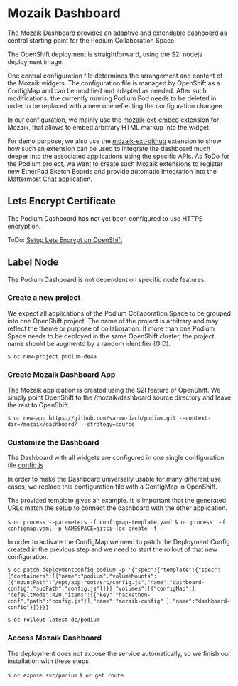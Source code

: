# Mozaik Dashboard
The [Mozaik Dashboard](http://mozaik.rocks/) provides an adaptive and extendable dashboard as central starting point for the Podium Collaboration Space.

The OpenShift deployment is straightforward, using the S2I nodejs deployment image.

One central configuration file determines the arrangement and content of the Mozaik widgets.
The configuration file is managed by OpenShift as a ConfigMap and can be modified and adapted as needed. After such modifications, the currently running Podium Pod needs to be deleted in order to be replaced with a new one reflecting the configuration changee.

In our configuration, we mainly use the [mozaik-ext-embed](https://github.com/juhamust/mozaik-ext-embed) extension for Mozaik, that allows to embed arbitrary HTML markup into the widget.

For demo purpose, we also use the [mozaik-ext-githug](https://github.com/plouc/mozaik-ext-github) extension to show how such an extension can be used to integrate the dashboard much deeper into the associated applications using the specific APIs. As ToDo for the Podium project, we want to create such Mozaik extensions to register new EtherPad Sketch Boards and provide automatic integration into the Mattermost Chat application.

## Lets Encrypt Certificate
The Podium Dashboard has not yet been configured to use HTTPS encryption.

ToDo:
[Setup Lets Encrypt on OpenShift](https://keithtenzer.com/2020/04/03/openshift-application-certificate-management-with-lets-encrypt/)

## Label Node
The Podium Dashboard is not dependent on specific node features.

### Create a new project

We expect all applications of the Podium Collaboration Space to be grouped into one OpenShift project. The name of the project is arbitrary and may reflect the theme or purpose of collaboration. If more than one Podium Space needs to be deployed in the same OpenShift cluster, the project name should be augmentd by a random identifier (GID).

```$ oc new-project podium-de4a```

### Create Mozaik Dashboard App
The Mozaik application is created using the S2I feature of OpenShift. We simply point OpenShift to the /mozaik/dashboard source directory and leave the rest to OpenShift.

```$ oc new-app https://github.com/sa-mw-dach/podium.git --context-dir=/mozaik/dashboard/ --strategy=source```

### Customize the Dashboard
The Dashboard with all widgets are configured in one single configuration file [config.js](dashboard/config.js)

In order to make the Dashboard universally usable for many different use cases, we replace this configuration file with a ConfigMap in OpenShift.

The provided template gives an example. It is important that the generated URLs match the setup to connect the dashboard with the other application.

```$ oc process --parameters -f configmap-template.yaml```
```$ oc process  -f configmap.yaml -p NAMESPACE=jitsi |oc create -f -```

In order to activate the ConfigMap we need to patch the Deployment Config created in the previous step and we need to start the rollout of that new configuration.

```$ oc patch deploymentconfig podium -p '{"spec":{"template":{"spec":{"containers":[{"name":"podium","volumeMounts":[{"mountPath":"/opt/app-root/src/config.js","name":"dashboard-config","subPath":"config.js"}]}],"volumes":[{"configMap":{ "defaultMode":420,"items":[{"key":"hackathon-conf","path":"config.js"}],"name":"mozaik-config" },"name":"dashboard-config"}]}}}}'```

```$ oc rollout latest dc/podium```


### Access Mozaik Dashboard
The deployment does not expose the service automatically, so we finish our installation with these steps.

```$ oc expose svc/podium```
```$ oc get route```



